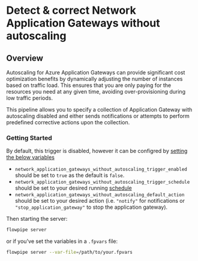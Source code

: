 # Detect & correct Network Application Gateways without autoscaling

## Overview

Autoscaling for Azure Application Gateways can provide significant cost optimization benefits by dynamically adjusting the number of instances based on traffic load. This ensures that you are only paying for the resources you need at any given time, avoiding over-provisioning during low traffic periods.

This pipeline allows you to specify a collection of Application Gateway with autoscaling disabled and either sends notifications or attempts to perform predefined corrective actions upon the collection.

### Getting Started

By default, this trigger is disabled, however it can be configred by [setting the below variables](https://flowpipe.io/docs/build/mod-variables#passing-input-variables)
- `network_application_gateways_without_autoscaling_trigger_enabled` should be set to `true` as the default is `false`.
- `network_application_gateways_without_autoscaling_trigger_schedule` should be set to your desired running [schedule](https://flowpipe.io/docs/flowpipe-hcl/trigger/schedule#more-examples)
- `network_application_gateways_without_autoscaling_default_action` should be set to your desired action (i.e. `"notify"` for notifications or `"stop_application_gateway"` to stop the application gateway).

Then starting the server:
```sh
flowpipe server
```

or if you've set the variables in a `.fpvars` file:
```sh
flowpipe server --var-file=/path/to/your.fpvars
```
